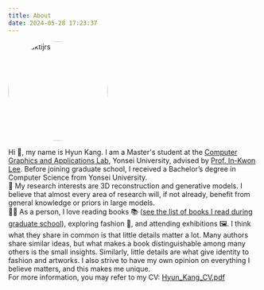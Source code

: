 ```yaml
---
title: About
date: 2024-05-28 17:23:37
---
```

<div class="text-center mb-4">
  <img src="/images/profile.JPG" alt="adisaktijrs" width="200" height="200" style="border-radius: 50%;"  />
</div>


Hi 👋, my name is Hyun Kang. I am a Master's student at the <a href="https://cga.yonsei.ac.kr/\">Computer Graphics and Applications Lab</a>, Yonsei University, advised by <a href="https://scholar.google.com/citations?user=4id34ogAAAAJ&hl=ko\">Prof. In-Kwon Lee</a>. Before joining graduate school, I received a Bachelor’s degree in Computer Science from Yonsei University.
<br/>
👀 My research interests are 3D reconstruction and generative models. I believe that almost every area of research will, if not already, benefit from general knowledge or priors in large models. 
</br>
👨‍🦯 As a person, I love reading books 📚 (<a href="/2024/05/28/books_in_graduate/">see the list of books I read during graduate school</a>), exploring fashion 👔, and attending exhibitions 🖼️. I think what they share in common is that little details matter a lot. Many authors share similar ideas, but what makes a book distinguishable among many others is the small insights. Similarly, little details are what give identity to fashion and artworks. I also strive to have my own opinion on everything I believe matters, and this makes me unique.
</br>
For more information, you may refer to my CV:  <a href="/file/CV_Hyun_Kang.pdf" target="_blank"> Hyun_Kang_CV.pdf</a>